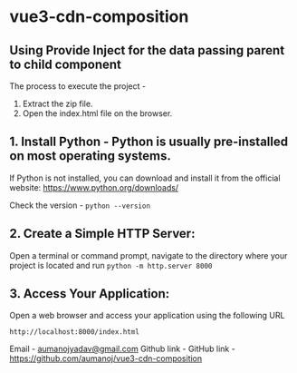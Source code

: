 # vue3-cdn-composition

## Using Provide Inject for the data passing parent to child component

The process to execute the project -
1. Extract the zip file.
2. Open the index.html file on the browser.


## 1. Install Python - Python is usually pre-installed on most operating systems. 
If Python is not installed, you can download and install it from the official website: https://www.python.org/downloads/

Check the version - `python --version`

## 2. Create a Simple HTTP Server:

Open a terminal or command prompt, navigate to the directory where your project is located and run 
`python -m http.server 8000`

## 3. Access Your Application:
Open a web browser and access your application using the following URL

`http://localhost:8000/index.html`





Email - aumanojyadav@gmail.com
Github link - GitHub link - https://github.com/aumanoj/vue3-cdn-composition
